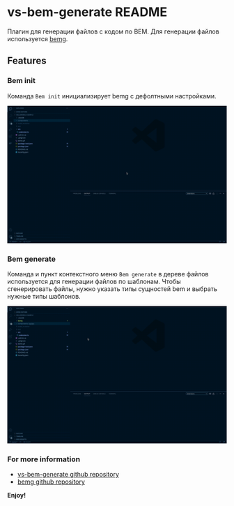 # vs-bem-generate README

Плагин для генерации файлов с кодом по BEM.
Для генерации файлов используется [bemg](https://github.yandex-team.ru/ertema/bemg).
## Features

### Bem init
Команда `Bem init` инициализирует bemg с дефолтными настройками. 

![Bem init](images/init.gif)

### Bem generate
Команда и пункт контекстного меню `Bem generate` в дереве файлов используется для генерации файлов по шаблонам.
Чтобы сгенерировать файлы, нужно указать типы сущностей bem и выбрать нужные типы шаблонов.

![Bem init](images/generate.gif)

### For more information

* [vs-bem-generate github repository](https://github.yandex-team.ru/pelican/vs-bem-generate)
* [bemg github repository](https://github.yandex-team.ru/ertema/bemg)

**Enjoy!**